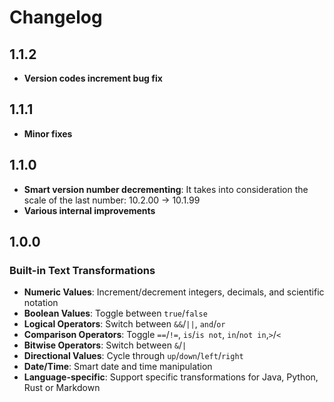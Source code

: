 # Changelog

## 1.1.2
- **Version codes increment bug fix**

## 1.1.1
- **Minor fixes**

## 1.1.0
- **Smart version number decrementing**: It takes into consideration the scale of the last number: 10.2.00 → 10.1.99
- **Various internal improvements**

## 1.0.0

### Built-in Text Transformations

- **Numeric Values**: Increment/decrement integers, decimals, and scientific notation
- **Boolean Values**: Toggle between `true`/`false`
- **Logical Operators**: Switch between `&&`/`||`, `and`/`or`
- **Comparison Operators**: Toggle `==`/`!=`, `is`/`is not`, `in`/`not in`,`>`/`<`
- **Bitwise Operators**: Switch between `&`/`|`
- **Directional Values**: Cycle through `up`/`down`/`left`/`right`
- **Date/Time**: Smart date and time manipulation
- **Language-specific**: Support specific transformations for Java, Python, Rust or Markdown
